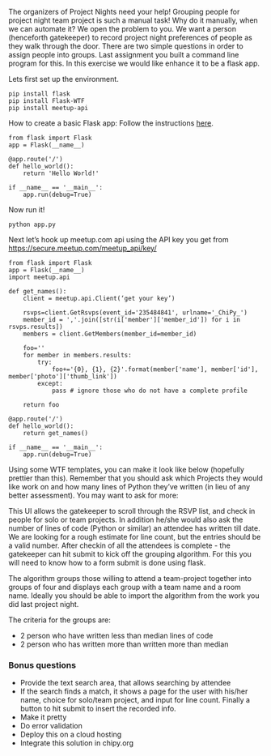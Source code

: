 The organizers of Project Nights need your help! Grouping people for project night team project is such a manual task! Why do it manually, when we can automate it? We open the problem to you.
We want a person (henceforth gatekeeper) to record project night preferences of people as they walk through the door. There are two simple questions in order to assign people into groups. Last assignment you built a command line program for this. In this exercise we would like enhance it to be a flask app.

Lets first set up the environment.


    pip install flask
    pip install Flask-WTF
    pip install meetup-api

How to create a basic Flask app: Follow the instructions [here](http://flask.pocoo.org/docs/0.11/quickstart/).

    from flask import Flask
    app = Flask(__name__)

    @app.route('/')
    def hello_world():
        return 'Hello World!'

    if __name__ == '__main__':
        app.run(debug=True)

Now run it!

    python app.py

Next let’s hook up meetup.com api using the API key you get from https://secure.meetup.com/meetup_api/key/

    from flask import Flask
    app = Flask(__name__)
    import meetup.api

    def get_names():
        client = meetup.api.Client(‘get your key’)

        rsvps=client.GetRsvps(event_id='235484841', urlname='_ChiPy_')
        member_id = ','.join([str(i['member']['member_id']) for i in rsvps.results])
        members = client.GetMembers(member_id=member_id)

        foo=''
        for member in members.results:
            try:
                foo+='{0}, {1}, {2}'.format(member['name'], member['id'], member['photo']['thumb_link'])
            except:
                pass # ignore those who do not have a complete profile

        return foo

    @app.route('/')
    def hello_world():
        return get_names()

    if __name__ == '__main__':
        app.run(debug=True)



Using some WTF templates, you can make it look like below (hopefully prettier than this). Remember that you should ask which Projects they would like work on and how many lines of Python they’ve written (in lieu of any better assessment). You may want to ask for more:



This UI allows the gatekeeper to scroll through the RSVP list, and check in people for solo or team projects. In addition he/she would also ask the number of lines of code (Python or similar) an attendee has written till date.  We are looking for a rough estimate for line count, but the entries should be a valid number.
After checkin of all the attendees is complete - the gatekeeper can hit submit to kick off the grouping algorithm. For this you will need to know how to a form submit is done using flask.

The algorithm groups those willing to attend a team-project together into groups of four and displays each group with a team name and a room name. Ideally you should be able to import the algorithm from the work you did last project night.

The criteria for the groups are:
* 2 person who have written less than median lines of code
* 2 person who has written more than written more than median


### Bonus questions
* Provide the text search area, that allows searching by attendee
* If the search finds a match, it shows a page for the user with his/her name, choice for solo/team project, and input for line count. Finally a button to hit submit to insert the recorded info.
* Make it pretty
* Do error validation
* Deploy this on a cloud hosting
* Integrate this solution in chipy.org
